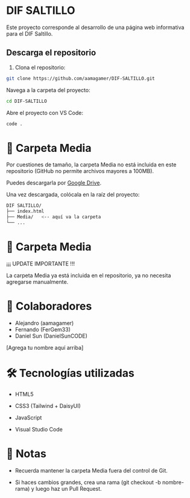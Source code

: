 # DIF SALTILLO

Este proyecto corresponde al desarrollo de una página web informativa para el DIF Saltillo.  

## Descarga el repositorio

1. Clona el repositorio:
```bash
git clone https://github.com/aamagamer/DIF-SALTILLO.git
```
Navega a la carpeta del proyecto:

```bash
cd DIF-SALTILLO
```

Abre el proyecto con VS Code:

```bash
code .
```

# 📂 Carpeta Media
Por cuestiones de tamaño, la carpeta Media no está incluida en este repositorio (GitHub no permite archivos mayores a 100MB).

Puedes descargarla por [Google Drive](https://drive.google.com/drive/folders/1FGkRsFys6YII-K1y4o5GhzPY5Enzh9zX?usp=drive_link).

Una vez descargada, colócala en la raíz del proyecto:
```bash
DIF SALTILLO/
├── index.html
├── Media/   <-- aquí va la carpeta
└── ...
```

# 📂 Carpeta Media

¡¡¡ UPDATE IMPORTANTE !!!

La carpeta Media ya está incluida en el repositorio, ya no necesita agregarse manualmente.

# 👥 Colaboradores
* Alejandro (aamagamer)
* Fernando (FerGem33)
* Daniel Sun (DanielSunCODE)

[Agrega tu nombre aquí arriba]

# 🛠️ Tecnologías utilizadas
* HTML5

* CSS3 (Tailwind + DaisyUI)

* JavaScript

* Visual Studio Code

# 📌 Notas
* Recuerda mantener la carpeta Media fuera del control de Git.

* Si haces cambios grandes, crea una rama (git checkout -b nombre-rama) y luego haz un Pull Request.